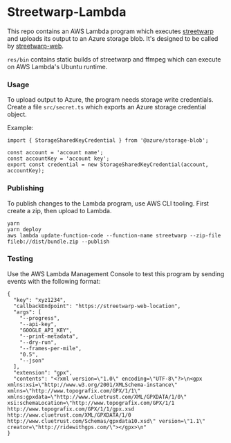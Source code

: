# Streetwarp-Lambda

This repo contains an AWS Lambda program which executes
[streetwarp](https://github.com/pelmers/streetwarp-cli) and uploads its output
to an Azure storage blob. It's designed to be called by
[streetwarp-web](https://github.com/pelmers/streetwarp-web).

`res/bin` contains static builds of streetwarp and ffmpeg which can execute on
AWS Lambda's Ubuntu runtime.

### Usage
To upload output to Azure, the program needs storage write credentials. Create
a file `src/secret.ts` which exports an Azure storage credential object.

Example:
```
import { StorageSharedKeyCredential } from '@azure/storage-blob';

const account = 'account name';
const accountKey = 'account key';
export const credential = new StorageSharedKeyCredential(account, accountKey);
```

### Publishing
To publish changes to the Lambda program, use AWS CLI tooling. First create a
zip, then upload to Lambda.
```
yarn
yarn deploy
aws lambda update-function-code --function-name streetwarp --zip-file fileb://dist/bundle.zip --publish
```

### Testing
Use the AWS Lambda Management Console to test this program by sending events
with the following format:
```
{
  "key": "xyz1234",
  "callbackEndpoint": "https://streetwarp-web-location",
  "args": [
    "--progress",
    "--api-key",
    "GOOGLE_API_KEY",
    "--print-metadata",
    "--dry-run",
    "--frames-per-mile",
    "0.5",
    "--json"
  ],
  "extension": "gpx",
  "contents": "<?xml version=\"1.0\" encoding=\"UTF-8\"?>\n<gpx xmlns:xsi=\"http://www.w3.org/2001/XMLSchema-instance\" xmlns=\"http://www.topografix.com/GPX/1/1\" xmlns:gpxdata=\"http://www.cluetrust.com/XML/GPXDATA/1/0\" xsi:schemaLocation=\"http://www.topografix.com/GPX/1/1 http://www.topografix.com/GPX/1/1/gpx.xsd http://www.cluetrust.com/XML/GPXDATA/1/0 http://www.cluetrust.com/Schemas/gpxdata10.xsd\" version=\"1.1\" creator=\"http://ridewithgps.com/\"></gpx>\n"
}
```

